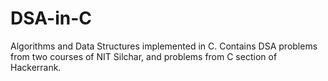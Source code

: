 # DSA-in-C
Algorithms and Data Structures implemented in C.
Contains DSA problems from two courses of NIT Silchar, and problems from C section of Hackerrank.
